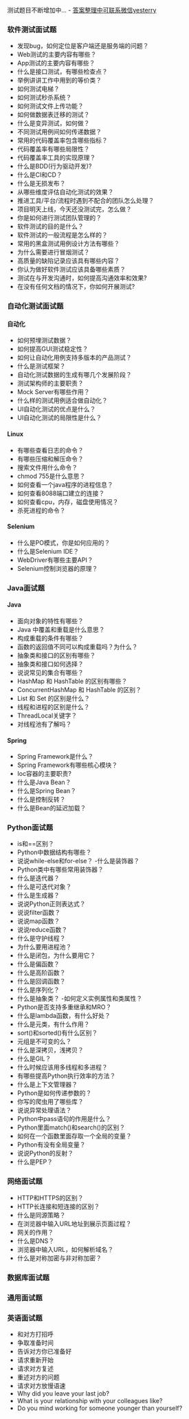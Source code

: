 测试题目不断增加中... - [答案整理中可联系微信yesterry](HowToService.md)

### 软件测试面试题 
- 发现bug，如何定位是客户端还是服务端的问题？ 
- Web测试的主要内容有哪些？ 
- App测试的主要内容有哪些？ 
- 什么是接口测试，有哪些检查点？ 
- 举例讲讲工作中用到的等价类？ 
- 如何测试电梯？ 
- 如何测试秒杀系统？ 
- 如何测试文件上传功能？ 
- 如何做数据表迁移的测试？ 
- 什么是变异测试，如何做？ 
- 不同测试用例间如何传递数据？ 
- 常用的代码覆盖率包含哪些指标？ 
- 代码覆盖率有哪些局限性？ 
- 代码覆盖率工具的实现原理？ 
- 什么是BDD(行为驱动开发)? 
- 什么是CI和CD？ 
- 什么是无损发布？ 
- 从哪些维度评估自动化测试的效果？ 
- 推进工具/平台/流程时遇到不配合的团队怎么处理？
- 项目明天上线，今天还没测试完，怎么做？ 
- 你是如何进行测试团队管理的？
- 软件测试的目的是什么？
- 软件测试的一般流程是怎么样的？
- 常用的黑盒测试用例设计方法有哪些？
- 为什么需要进行冒烟测试？
- 高质量的缺陷记录应该具有哪些内容？
- 你认为做好软件测试应该具备哪些素质？
- 测试在与开发沟通时，如何提高沟通效率和效果?
- 在没有任何文档的情况下，你如何开展测试?

### 自动化测试面试题
#### 自动化
- 如何预埋测试数据？ 
- 如何提高GUI测试稳定性？ 
- 如何让自动化用例支持多版本的产品测试？ 
- 什么是测试框架？ 
- 自动化测试数据的生成有哪几个发展阶段？ 
- 测试架构师的主要职责？ 
- Mock Server有哪些作用？
- 什么样的测试用例适合做自动化？
- UI自动化测试的优点是什么？
- UI自动化测试的局限性是什么？
#### Linux
- 有哪些查看日志的命令？
- 有哪些压缩和解压命令？
- 搜索文件用什么命令？
- chmod 755是什么意思？
- 如何查看一个java程序的进程信息？
- 如何查看8088端口建立的连接？
- 如何查看cpu，内存，磁盘使用情况？
- 杀死进程的命令？
#### Selenium
- 什么是PO模式，你是如何应用的？
- 什么是Selenium IDE？
- WebDriver有哪些主要API？
- Selenium控制浏览器的原理？

### Java面试题
#### Java
- 面向对象的特性有哪些？
- Java 中覆盖和重载是什么意思？
- 构成重载的条件有哪些？
- 函数的返回值不同可以构成重载吗？为什么？
- 抽象类和接口的区别有哪些？
- 抽象类和接口如何选择？
- 说说常见的集合有哪些？
- HashMap 和 HashTable 的区别有哪些？
- ConcurrentHashMap 和 HashTable 的区别？
- List 和 Set 的区别是什么？
- 线程和进程的区别是什么？
- ThreadLocal关键字？
- 对线程池有了解吗？
#### Spring
- Spring Framework是什么？
- Spring Framework有哪些核心模块？
- Ioc容器的主要职责?
- 什么是Java Bean？
- 什么是Spring Bean？
- 什么是控制反转？
- 什么是Bean的延迟加载？

### Python面试题
- is和==区别？
- Python中数据结构有哪些？
- 说说while-else和for-else？
-什么是装饰器？
- Python类中有哪些常用装饰器？
- 什么是迭代器？
- 什么是可迭代对象？
- 什么是生成器？
- 说说Python正则表达式？
- 说说filter函数？
- 说说map函数？
- 说说reduce函数？
- 什么是守护线程？
- 为什么要用进程池？
- 什么是闭包，为什么要用它？
- 什么是偏函数？
- 什么是高阶函数？
- 什么是回调函数？
- 什么是序列化？
- 什么是抽象类？
-如何定义实例属性和类属性？
- Python是否支持多重继承和MRO？
- 什么是lambda函数，有什么好处？
- 什么是元类，有什么作用？
- sort()和sorted()有什么区别？
- 元组是不可变的么？
- 什么是深拷贝，浅拷贝？
- 什么是GIL？
- 什么时候应该用多线程和多进程？
- 有哪些提高Python执行效率的方法？
- 什么是上下文管理器？
- Python是如何传递参数的？
- 你写的爬虫用了哪些库？
- 说说异常处理语法？
- Python中pass语句的作用是什么？
- Python里面match()和search()的区别？
- 如何在一个函数里面存取一个全局的变量？
- Python有没有全局变量？
- 说说Python的反射？
- 什么是PEP？

### 网络面试题
- HTTP和HTTPS的区别？
- HTTP长连接和短连接的区别？
- 什么是同源策略？
- 在浏览器中输入URL地址到展示页面过程？
- 网关的作用？
- 什么是DNS？
- 浏览器中输入URL，如何解析域名？
- 什么是对称加密与非对称加密？

### 数据库面试题

### 通用面试题

### 英语面试题
- 和对方打招呼
- 争取准备时间
- 告诉对方你已准备好
- 请求重新开始
- 请求对方复述
- 重述对方的问题
- 请求对方放慢语速
- Why did you leave your last job? 
- What is your relationship with your colleagues like? 
- Do you mind working for someone younger than yourself? 


